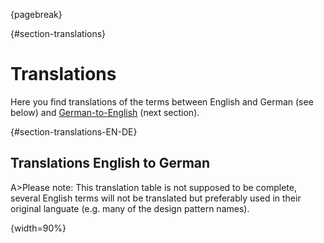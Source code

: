 {pagebreak}

{#section-translations}
# Translations

Here you find translations of the terms
between English and German (see below) and [German-to-English](#section-translations-DE-EN)
(next section).

{#section-translations-EN-DE}
## Translations English to German

A>Please note: This translation table is not supposed to be complete, several English terms will not be translated but preferably used in their original languate (e.g. many of the design pattern names).

{width=90%}
